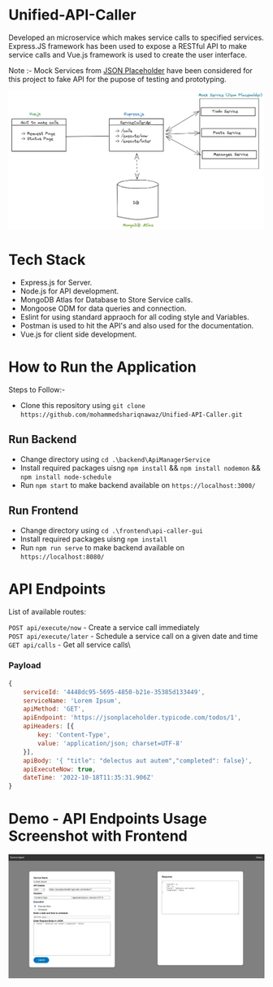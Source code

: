 ﻿# Unified-API-Caller

Developed an microservice which makes service calls to specified services. Express.JS framework has been used to expose a RESTful API to make service calls and Vue.js framework is used to create the user interface.

Note :- Mock Services from [JSON Placeholder](https://jsonplaceholder.typicode.com/)  have been considered for this project to fake API for the pupose of testing and prototyping.  

![Screenshot](screenshots/architecture.png)

# Tech Stack 

- Express.js for Server.
- Node.js for API development.
- MongoDB Atlas for Database to Store Service calls.
- Mongoose ODM for data queries and connection.
- Eslint for using standard appraoch for all coding style and Variables. 
- Postman is used to hit the API's and also used for the documentation.
- Vue.js for client side development.

# How to Run the Application

Steps to Follow:-

* Clone this repository using `git clone https://github.com/mohammedshariqnawaz/Unified-API-Caller.git`

## Run Backend
* Change directory using `cd .\backend\ApiManagerService`
* Install required packages uisng `npm install` && `npm install nodemon` && `npm install node-schedule`
* Run `npm start` to make backend available on `https://localhost:3000/`

## Run Frontend 
* Change directory using `cd .\frontend\api-caller-gui`
* Install required packages uisng `npm install`
* Run `npm run serve` to make backend available on `https://localhost:8080/`

# API Endpoints

List of available routes:

`POST api/execute/now` - Create a service call immediately\
`POST api/execute/later` - Schedule a service call on a given date and time\
`GET api/calls` - Get all service calls\

### Payload 
```javascript
{
    serviceId: '4448dc95-5695-4850-b21e-35385d133449',
    serviceName: 'Lorem Ipsum',
    apiMethod: 'GET',
    apiEndpoint: 'https://jsonplaceholder.typicode.com/todos/1',
    apiHeaders: [{
        key: 'Content-Type',
        value: 'application/json; charset=UTF-8'
    }],
    apiBody: '{ "title": "delectus aut autem","completed": false}',
    apiExecuteNow: true,
    dateTime: '2022-10-18T11:35:31.906Z'
}
```

# Demo - API Endpoints Usage Screenshot with Frontend

![Screenshot](screenshots/frontend.png)
